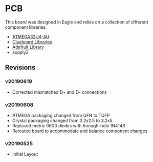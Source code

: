 # PCB

This board was designed in Eagle and relies on a collection of different
component libraries.

* [ATMEGA32U4-AU](https://www.snapeda.com/parts/ATMEGA32U4-AU/Microchip/view-part/)
* [Clueboard Libraries](https://github.com/clueboard/eagle_libs)
* [Adafruit Library](https://github.com/adafruit/Adafruit-Eagle-Library)
* supply2

## Revisions

### v20190619
* Corrected mismatched D+ and D- connections

### v20190608
* ATMEGA packaging changed from QFN to TQFP
* Crystal packaging changed from 3.2x2.5 to 3.2x5
* Replaced metric 0603 diodes with through-hole 1N4148
* Rerouted board to accommodate and balance component changes

### v20190525
* Initial Layout